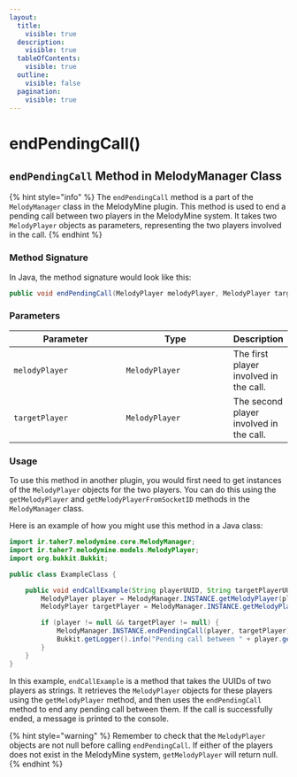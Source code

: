 ```yaml
---
layout:
  title:
    visible: true
  description:
    visible: true
  tableOfContents:
    visible: true
  outline:
    visible: false
  pagination:
    visible: true
---
```


# endPendingCall()

## `endPendingCall` Method in MelodyManager Class

{% hint style="info" %}
The `endPendingCall` method is a part of the `MelodyManager` class in the MelodyMine plugin. This method is used to end a pending call between two players in the MelodyMine system. It takes two `MelodyPlayer` objects as parameters, representing the two players involved in the call.
{% endhint %}

### Method Signature

In Java, the method signature would look like this:

```java
public void endPendingCall(MelodyPlayer melodyPlayer, MelodyPlayer targetPlayer)
```

### Parameters

<table><thead><tr><th width="203">Parameter</th><th width="192">Type</th><th>Description</th></tr></thead><tbody><tr><td><code>melodyPlayer</code></td><td><code>MelodyPlayer</code></td><td>The first player involved in the call.</td></tr><tr><td><code>targetPlayer</code></td><td><code>MelodyPlayer</code></td><td>The second player involved in the call.</td></tr></tbody></table>

### Usage

To use this method in another plugin, you would first need to get instances of the `MelodyPlayer` objects for the two players. You can do this using the `getMelodyPlayer` and `getMelodyPlayerFromSocketID` methods in the `MelodyManager` class.

Here is an example of how you might use this method in a Java class:

```java
import ir.taher7.melodymine.core.MelodyManager;
import ir.taher7.melodymine.models.MelodyPlayer;
import org.bukkit.Bukkit;

public class ExampleClass {

    public void endCallExample(String playerUUID, String targetPlayerUUID) {
        MelodyPlayer player = MelodyManager.INSTANCE.getMelodyPlayer(playerUUID);
        MelodyPlayer targetPlayer = MelodyManager.INSTANCE.getMelodyPlayer(targetPlayerUUID);

        if (player != null && targetPlayer != null) {
            MelodyManager.INSTANCE.endPendingCall(player, targetPlayer);
            Bukkit.getLogger().info("Pending call between " + player.getName() + " and " + targetPlayer.getName() + " has been ended.");
        }
    }
}
```

In this example, `endCallExample` is a method that takes the UUIDs of two players as strings. It retrieves the `MelodyPlayer` objects for these players using the `getMelodyPlayer` method, and then uses the `endPendingCall` method to end any pending call between them. If the call is successfully ended, a message is printed to the console.

{% hint style="warning" %}
Remember to check that the `MelodyPlayer` objects are not null before calling `endPendingCall`. If either of the players does not exist in the MelodyMine system, `getMelodyPlayer` will return null.
{% endhint %}
